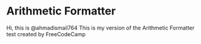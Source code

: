 # Arithmetic Formatter

Hi, this is @ahmadismail764
This is my version of the Arithmetic Formatter test created by FreeCodeCamp
